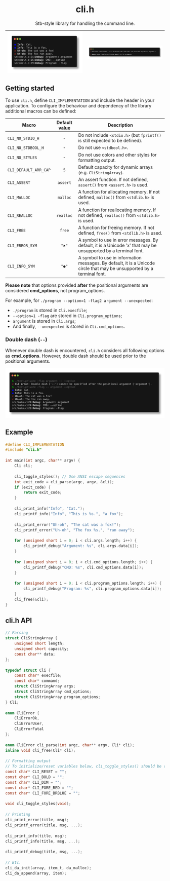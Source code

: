 <p align="center">
    <h1 align="center">cli.h</h1>
    <p align="center">
        Stb-style library for handling the command line.
    </p>
</p>

| ![Printing functions](readme_files/printing.png) | ![Errors](readme_files/errors.png) |
|---|---|

## Getting started

To use `cli.h`, define `CLI_IMPLEMENTATION` and include the header in your application. To configure the behaviour and dependency of the library additional macros can be defined:

| Macro | Default value | Description |
|-------|:-------------:|-------------|
| `CLI_NO_STDIO_H` | - | Do not include `<stdio.h>` (but `fprintf()` is still expected to be defined). |
| `CLI_NO_STDBOOL_H` | - | Do not use `<stdbool.h>`. |
| `CLI_NO_STYLES` | - | Do not use colors and other styles for formatting output. |
| `CLI_DEFAULT_ARR_CAP` | `5` | Default capacity for dynamic arrays (e.g. `CliStringArray`). |
| `CLI_ASSERT` | `assert` | An assert function. If not defined, `assert()` from `<assert.h>` is used. |
| `CLI_MALLOC` | `malloc` | A function for allocating memory. If not defined, `malloc()` from `<stdlib.h>` is used. |
| `CLI_REALLOC` | `realloc` | A function for reallocating memory. If not defined, `realloc()` from `<stdlib.h>` is used. |
| `CLI_FREE` | `free` | A function for freeing memory. If not defined, `free()` from `<stdlib.h>` is used. |
| `CLI_ERROR_SYM` | `"✖"` | A symbol to use in error messages. By default, it is a Unicode  'x' that may be unsupported by a terminal font. |
| `CLI_INFO_SYM` | `"●"` | A symbol to use in information messages. By default, it is a Unicode circle that may be unsupported by a terminal font. |

**Please note** that options provided **after** the positional arguments are considered **cmd_options**, not program_options.

For example, for `./program --option=1 -flag2 argument --unexpected`:
 * `./program` is stored in `Cli.execfile`;
 * `--option=1 -flag` are stored in `Cli.program_options`;
 * `argument` is stored in `Cli.args`;
 * And finally, `--unexpected` is stored in `Cli.cmd_options`.

### Double dash (`--`)

Whenever double dash is encountered, `cli.h` considers all following options as **cmd_options**.
However, double dash should be used prior to the positional arguments.

![Double dash](readme_files/double_dash.png)

## Example

```c
#define CLI_IMPLEMENTATION
#include "cli.h"

int main(int argc, char** argv) {
    Cli cli;

    cli_toggle_styles(); // Use ANSI escape sequences
    int exit_code = cli_parse(argc, argv, &cli);
    if (exit_code) {
        return exit_code;
    }

    cli_print_info("Info", "Cat.");
    cli_printf_info("Info", "This is %s.", "a fox");

    cli_print_error("Uh-oh", "The cat was a fox!");
    cli_printf_error("Uh-oh", "The fox %s.", "ran away");

    for (unsigned short i = 0; i < cli.args.length; i++) {
        cli_printf_debug("Argument: %s", cli.args.data[i]);
    }

    for (unsigned short i = 0; i < cli.cmd_options.length; i++) {
        cli_printf_debug("CMD: %s", cli.cmd_options.data[i]);
    }

    for (unsigned short i = 0; i < cli.program_options.length; i++) {
        cli_printf_debug("Program: %s", cli.program_options.data[i]);
    }
    cli_free(&cli);
}
```

## cli.h API

```c
// Parsing
struct CliStringArray {
    unsigned short length;
    unsigned short capacity;
    const char** data;
};

typedef struct Cli {
    const char* execfile;
    const char* command;
    struct CliStringArray args;
    struct CliStringArray cmd_options;
    struct CliStringArray program_options;
} Cli;

enum CliError {
    CliErrorOk,
    CliErrorUser,
    CliErrorFatal
};

enum CliError cli_parse(int argc, char** argv, Cli* cli);
inline void cli_free(Cli* cli);

// Formatting output
// To initialize/reset variables below, cli_toggle_styles() should be called.
const char* CLI_RESET = "";
const char* CLI_BOLD = "";
const char* CLI_DIM = "";
const char* CLI_FORE_RED = "";
const char* CLI_FORE_BRBLUE = "";

void cli_toggle_styles(void);

// Printing
cli_print_error(title, msg);
cli_printf_error(title, msg, ...);

cli_print_info(title, msg);
cli_printf_info(title, msg, ...);

cli_printf_debug(title, msg, ...);

// Etc.
cli_da_init(array, item_t, da_malloc);
cli_da_append(array, item);
```
